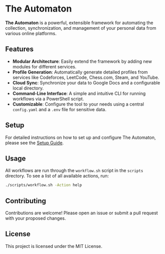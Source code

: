 # The Automaton

**The Automaton** is a powerful, extensible framework for automating the
collection, synchronization, and management of your personal data from various
online platforms.

## Features

- **Modular Architecture**: Easily extend the framework by adding new modules
    for different services.
- **Profile Generation**: Automatically generate detailed profiles from
    services like Codeforces, LeetCode, Chess.com, Steam, and YouTube.
- **Cloud Sync**: Synchronize your data to Google Docs and a configurable
    local directory.
- **Command-Line Interface**: A simple and intuitive CLI for running
    workflows via a PowerShell script.
- **Customizable**: Configure the tool to your needs using a central
    `config.yaml` and a `.env` file for sensitive data.

## Setup

For detailed instructions on how to set up and configure The Automaton, please
see the [Setup Guide](SETUP.md).

## Usage

All workflows are run through the `workflow.sh` script in the `scripts`
directory. To see a list of all available actions, run:

```bash
./scripts/workflow.sh -Action help
```

## Contributing

Contributions are welcome! Please open an issue or submit a pull request with
your proposed changes.

## License

This project is licensed under the MIT License.
